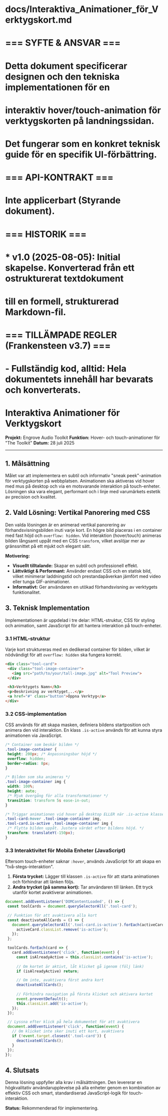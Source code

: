 # docs/Interaktiva_Animationer_för_Verktygskort.md
#
# === SYFTE & ANSVAR ===
# Detta dokument specificerar designen och den tekniska implementationen för en
# interaktiv hover/touch-animation för verktygskorten på landningssidan.
# Det fungerar som en konkret teknisk guide för en specifik UI-förbättring.
#
# === API-KONTRAKT ===
# Inte applicerbart (Styrande dokument).
#
# === HISTORIK ===
# * v1.0 (2025-08-05): Initial skapelse. Konverterad från ett ostrukturerat textdokument
#   till en formell, strukturerad Markdown-fil.
#
# === TILLÄMPADE REGLER (Frankensteen v3.7) ===
# - Fullständig kod, alltid: Hela dokumentets innehåll har bevarats och konverterats.

# Interaktiva Animationer för Verktygskort

**Projekt:** Engrove Audio Toolkit
**Funktion:** Hover- och touch-animationer för "The Toolkit"
**Datum:** 28 juli 2025

---

## 1. Målsättning

Målet var att implementera en subtil och informativ "sneak peek"-animation för verktygskorten på webbplatsen. Animationen ska aktiveras vid hover med mus på desktop och via en motsvarande interaktion på touch-enheter. Lösningen ska vara elegant, performant och i linje med varumärkets estetik av precision och kvalitet.

## 2. Vald Lösning: Vertikal Panorering med CSS

Den valda lösningen är en animerad vertikal panorering av förhandsvisningsbilden inuti varje kort. En högre bild placeras i en container med fast höjd och `overflow: hidden`. Vid interaktion (hover/touch) animeras bilden långsamt uppåt med en CSS `transform`, vilket avslöjar mer av gränssnittet på ett mjukt och elegant sätt.

**Motivering:**
*   **Visuellt tilltalande:** Skapar en subtil och professionell effekt.
*   **Lättviktigt & Performant:** Använder endast CSS och en statisk bild, vilket minimerar laddningstid och prestandapåverkan jämfört med video eller tunga GIF-animationer.
*   **Informativt:** Ger användaren en utökad förhandsvisning av verktygets funktionalitet.

## 3. Teknisk Implementation

Implementationen är uppdelad i tre delar: HTML-struktur, CSS för styling och animation, samt JavaScript för att hantera interaktion på touch-enheter.

### 3.1 HTML-struktur

Varje kort struktureras med en dedikerad container för bilden, vilket är nödvändigt för att `overflow: hidden` ska fungera korrekt.

```html
<div class="tool-card">
 <div class="tool-image-container">
   <img src="path/to/your/tall-image.jpg" alt="Tool Preview">
 </div>

 <h3>Verktygets Namn</h3>
 <p>Beskrivning av verktyget...</p>
 <a href="#" class="button">Öppna Verktyg</a>
</div>
```

### 3.2 CSS-implementation

CSS används för att skapa masken, definiera bildens startposition och animera den vid interaktion. En klass `.is-active` används för att kunna styra animationen via JavaScript.

```css
/* Container som beskär bilden */
.tool-image-container {
 height: 200px; /* Anpassningsbar höjd */
 overflow: hidden;
 border-radius: 8px;
}

/* Bilden som ska animeras */
.tool-image-container img {
 width: 100%;
 height: auto;
 /* Mjuk övergång för alla transformationer */
 transition: transform 5s ease-in-out;
}

/* Triggar animationen vid hover på desktop ELLER när .is-active klassen finns på mobilt */
.tool-card:hover .tool-image-container img,
.tool-card.is-active .tool-image-container img {
 /* Flytta bilden uppåt. Justera värdet efter bildens höjd. */
 transform: translateY(-150px);
}
```

### 3.3 Interaktivitet för Mobila Enheter (JavaScript)

Eftersom touch-enheter saknar `:hover`, används JavaScript för att skapa en "två-stegs-interaktion".
1.  **Första trycket:** Lägger till klassen `.is-active` för att starta animationen och förhindrar att länken följs.
2.  **Andra trycket (på samma kort):** Tar användaren till länken. Ett tryck utanför kortet avaktiverar animationen.

```javascript
document.addEventListener('DOMContentLoaded', () => {
 const toolCards = document.querySelectorAll('.tool-card');

 // Funktion för att avaktivera alla kort
 const deactivateAllCards = () => {
   document.querySelectorAll('.tool-card.is-active').forEach(activeCard => {
     activeCard.classList.remove('is-active');
   });
 };

 toolCards.forEach(card => {
   card.addEventListener('click', function(event) {
     const isAlreadyActive = this.classList.contains('is-active');
     
     // Om kortet är aktivt, låt klicket gå igenom (följ länk)
     if (isAlreadyActive) return;

     // Om inte, avaktivera först andra kort
     deactivateAllCards();
     
     // Förhindra navigation på första klicket och aktivera kortet
     event.preventDefault();
     this.classList.add('is-active');
   });
 });

 // Lyssna efter klick på hela dokumentet för att avaktivera
 document.addEventListener('click', function(event) {
   // Om klicket inte sker inuti ett kort, avaktivera
   if (!event.target.closest('.tool-card')) {
     deactivateAllCards();
   }
 });
});
```

## 4. Slutsats

Denna lösning uppfyller alla krav i målsättningen. Den levererar en högkvalitativ användarupplevelse på alla enheter genom en kombination av effektiv CSS och smart, standardiserad JavaScript-logik för touch-interaktion.

**Status:** Rekommenderad för implementering.
